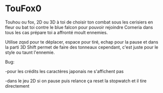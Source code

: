 # TouFox0
Touhou ou fox, 2D ou 3D à toi de choisir ton combat sous les cerisiers en fleur ou bat toi contre le blue falcon pour pouvoir rejoindre Corneria dans tous les cas prépare toi a affronté moult ennemies.

Utilise zqsd pour te déplacer, espace pour tiré, echap pour la pause et dans la parti 3D Shift permet de faire des tonneaux cependant, c'est juste pour le style ou taunt l'ennemie.

Bug:

-pour les crédits les caractères japonais ne s'affichent pas

-dans le jeu 2D si on pause puis relance ça reset la stopwatch et il tire directement
